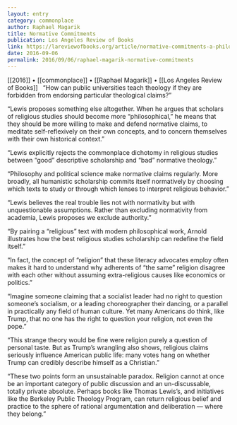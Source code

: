 ```yaml
---
layout: entry
category: commonplace
author: Raphael Magarik
title: Normative Commitments
publication: Los Angeles Review of Books
link: https://lareviewofbooks.org/article/normative-commitments-a-philosophical-vision-for-the-study-of-religion/
date: 2016-09-06
permalink: 2016/09/06/raphael-magarik-normative-commitments
---
```


[[2016]] • [[commonplace]] • [[Raphael Magarik]] • [[Los Angeles Review of Books]]
 
“How can public universities teach theology if they are forbidden from endorsing particular theological claims?”

“Lewis proposes something else altogether. When he argues that scholars of religious studies should become more “philosophical,” he means that they should be more willing to make and defend normative claims, to meditate self-reflexively on their own concepts, and to concern themselves with their own historical context.”

“Lewis explicitly rejects the commonplace dichotomy in religious studies between “good” descriptive scholarship and “bad” normative theology.”

“Philosophy and political science make normative claims regularly. More broadly, all humanistic scholarship commits itself normatively by choosing which texts to study or through which lenses to interpret religious behavior.”

“Lewis believes the real trouble lies not with normativity but with unquestionable assumptions. Rather than excluding normativity from academia, Lewis proposes we exclude authority.”

“By pairing a “religious” text with modern philosophical work, Arnold illustrates how the best religious studies scholarship can redefine the field itself.”

“In fact, the concept of “religion” that these literacy advocates employ often makes it hard to understand why adherents of “the same” religion disagree with each other without assuming extra-religious causes like economics or politics.”

“Imagine someone claiming that a socialist leader had no right to question someone’s socialism, or a leading choreographer their dancing, or a parallel in practically any field of human culture. Yet many Americans do think, like Trump, that no one has the right to question your religion, not even the pope.”

“This strange theory would be fine were religion purely a question of personal taste. But as Trump’s wrangling also shows, religious claims seriously influence American public life: many votes hang on whether Trump can credibly describe himself as a Christian.”

“These two points form an unsustainable paradox. Religion cannot at once be an important category of public discussion and an un-discussable, totally private absolute. Perhaps books like Thomas Lewis’s, and initiatives like the Berkeley Public Theology Program, can return religious belief and practice to the sphere of rational argumentation and deliberation — where they belong.”
